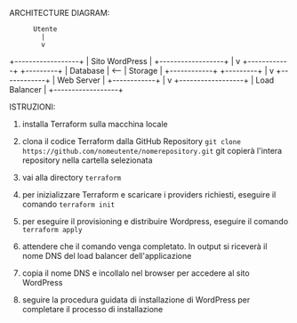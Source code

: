 ARCHITECTURE DIAGRAM:

          Utente
            |
            v
   +------------------+
   | Sito WordPress   |
   +------------------+
            |
            v
     +------------+     +---------+
     |  Database  | <-- | Storage |
     +------------+     +---------+
            |
            v
     +------------+
     | Web Server |
     +------------+
            |
            v
   +------------------+
   | Load Balancer    |
   +------------------+


ISTRUZIONI:
1. installa Terraform sulla macchina locale

2. clona il codice Terraform dalla GitHub Repository 
    `` git clone https://github.com/nomeutente/nomerepository.git ``
    git copierà l'intera repository nella cartella selezionata

3. vai alla directory ` terraform `

4. per inizializzare Terraform e scaricare i providers richiesti, eseguire il comando ` terraform init `

5. per eseguire il provisioning e distribuire Wordpress, eseguire il comando ` terraform apply `

6. attendere che il comando venga completato. In output si riceverà il nome DNS del load balancer dell'applicazione

7. copia il nome DNS e incollalo nel browser per accedere al sito WordPress

8. seguire la procedura guidata di installazione di WordPress per completare il processo di installazione

